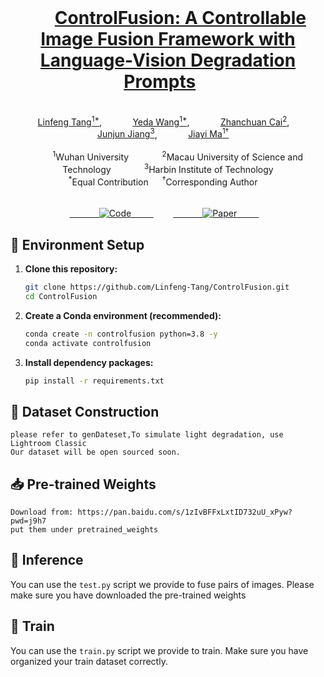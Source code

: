 <div align="center">
    <h1>
      <a href="https://arxiv.org/pdf/2503.23356?" target="_blank">ControlFusion: A Controllable Image Fusion Framework with Language-Vision Degradation Prompts</a>
    </h1>
    <div>
        <a href='https://github.com/Linfeng-Tang' target='_blank'>Linfeng Tang<sup>1*</sup></a>,&emsp;
        <a href='https://github.com/LfWhat' target='_blank'>Yeda Wang<sup>1*</sup></a>,&emsp;
        <a href='#' target='_blank'>Zhanchuan Cai<sup>2</sup></a>,&emsp;
        <a href='#' target='_blank'>Junjun Jiang<sup>3</sup></a>,&emsp;
        <a href='https://sites.google.com/site/jiayima2013' target='_blank'>Jiayi Ma<sup>1&#8224;</sup></a>
    </div>
    <div>
        <sup>1</sup>Wuhan University &emsp;
        <sup>2</sup>Macau University of Science and Technology &emsp;
        <sup>3</sup>Harbin Institute of Technology <br>
        <sup>*</sup>Equal Contribution &emsp; <sup>&#8224;</sup>Corresponding Author
    </div>
    <br>
    <div>
        <a href="https://github.com/Linfeng-Tang/ControlFusion" target='_blank'>
            <img src="https://img.shields.io/badge/🌟-Code-blue?style=for-the-badge&logo=github" alt="Code">
        </a>
        <a href="https://arxiv.org/pdf/2503.23356?" target='_blank'>
            <img src="https://img.shields.io/badge/arXiv-2503.23356-b31b1b?style=for-the-badge&logo=arxiv" alt="Paper">
        </a>
    </div>
</div>


## 🔧 Environment Setup
1.  **Clone this repository:**
    ```bash
    git clone https://github.com/Linfeng-Tang/ControlFusion.git
    cd ControlFusion
    ```

2.  **Create a Conda environment (recommended):**
    ```bash
    conda create -n controlfusion python=3.8 -y
    conda activate controlfusion
    ```

3.  **Install dependency packages:**
    ```bash
    pip install -r requirements.txt
    ```
## 📂 Dataset Construction
    please refer to genDateset,To simulate light degradation, use Lightroom Classic
    Our dataset will be open sourced soon.
## 📥 Pre-trained Weights
    Download from: https://pan.baidu.com/s/1zIvBFFxLxtID732uU_xPyw?pwd=j9h7
    put them under pretrained_weights
## 🧪 Inference

You can use the `test.py` script we provide to fuse pairs of images. Please make sure you have downloaded the pre-trained weights

## 🚂 Train

You can use the `train.py` script we provide to train. Make sure you have organized your train dataset correctly.

